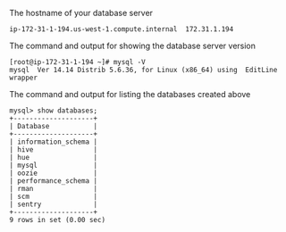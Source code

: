 
The hostname of your database server

	ip-172-31-1-194.us-west-1.compute.internal	172.31.1.194

The command and output for showing the database server version
	
	[root@ip-172-31-1-194 ~]# mysql -V
	mysql  Ver 14.14 Distrib 5.6.36, for Linux (x86_64) using  EditLine wrapper

The command and output for listing the databases created above
	
	mysql> show databases;
	+--------------------+
	| Database           |
	+--------------------+
	| information_schema |
	| hive               |
	| hue                |
	| mysql              |
	| oozie              |
	| performance_schema |
	| rman               |
	| scm                |
	| sentry             |
	+--------------------+
	9 rows in set (0.00 sec)
